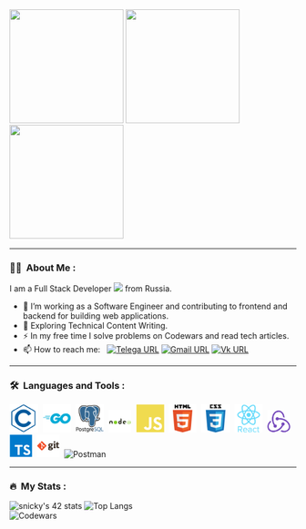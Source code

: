 <!--### Hi there 
-->
<div>
  <img src="https://media.giphy.com/media/PNWEY2TLI7x6tktvQe/giphy.gif" width="200px" height="200px">
  <img src="https://media.giphy.com/media/HqoGyd9OIi3uYBkd10/giphy.gif" width="200px" height="200px">
  <img src="https://media.giphy.com/media/BBKevBJX1fkvam9rrW/giphy.gif" width="200px" height="200px">
</div>

---
### 👨‍💻 &nbsp;About Me :
I am a Full Stack Developer <img src="https://media.giphy.com/media/WUlplcMpOCEmTGBtBW/giphy.gif" width="30"> from Russia.

- 🔭 I’m working as a Software Engineer and contributing to frontend and backend for building web applications.
- 🌱 Exploring Technical Content Writing.
- ⚡ In my free time I solve problems on Codewars and read tech articles.
- 📫 How to reach me: &nbsp; [![Telega URL](https://img.shields.io/twitter/url?label=telegram&logo=telegram&style=social&url=https%3A%2F%2Ft.me%2Fsnicky_pro)](https://t.me/snicky_pro) [![Gmail URL](https://img.shields.io/twitter/url?label=ruslanmacci%40gmail.com&logo=gmail&style=social&url=https%3A%2F%2Fmail.google.com%2Fmail%2Fu%2F0%2F%23inbox%3Fcompose%3Dnew)](https://mail.google.com/mail/u/0/#inbox?compose=new) [![Vk URL](https://img.shields.io/twitter/url?label=Vkontakte&logo=vk&style=social&url=https%3A%2F%2Fvk.com%2Fmacci)](https://vk.com/macci)
---
### 🛠 &nbsp;Languages and Tools :
<div>
  <img src="https://raw.githubusercontent.com/devicons/devicon/1119b9f84c0290e0f0b38982099a2bd027a48bf1/icons/c/c-line.svg"
       title="C" alt="C" height="50" width="50">&nbsp;
  <img src="https://raw.githubusercontent.com/devicons/devicon/1119b9f84c0290e0f0b38982099a2bd027a48bf1/icons/go/go-original-wordmark.svg"
       title="GO" alt="GOLANG" height="50" width="50">&nbsp;
  <img src="https://raw.githubusercontent.com/devicons/devicon/1119b9f84c0290e0f0b38982099a2bd027a48bf1/icons/postgresql/postgresql-original-wordmark.svg" title="GO" alt="GOLANG" height="50" width="50">&nbsp;
  <img src="https://github.com/devicons/devicon/blob/master/icons/nodejs/nodejs-original-wordmark.svg" title="NodeJS" alt="NodeJS" width="40" height="40"/>&nbsp;
  <img src="https://raw.githubusercontent.com/devicons/devicon/1119b9f84c0290e0f0b38982099a2bd027a48bf1/icons/javascript/javascript-plain.svg"
       title="JavaScript" alt="JS" height="50" width="50">&nbsp;
  <img src="https://raw.githubusercontent.com/devicons/devicon/1119b9f84c0290e0f0b38982099a2bd027a48bf1/icons/html5/html5-original-wordmark.svg"
       title="HTML" alt="HTML-image" height="50" width="50">&nbsp;
  <img src="https://raw.githubusercontent.com/devicons/devicon/1119b9f84c0290e0f0b38982099a2bd027a48bf1/icons/css3/css3-original-wordmark.svg"
       title="CSS" alt="CSS" height="50" width="50">&nbsp;
  <img src="https://raw.githubusercontent.com/devicons/devicon/1119b9f84c0290e0f0b38982099a2bd027a48bf1/icons/react/react-original-wordmark.svg"
       title="React" alt="React" height="50" width="50">&nbsp;
  <img src="https://github.com/devicons/devicon/blob/master/icons/redux/redux-original.svg" title="Redux" alt="Redux " width="40" height="40"/>&nbsp;
  <img src="https://raw.githubusercontent.com/devicons/devicon/1119b9f84c0290e0f0b38982099a2bd027a48bf1/icons/typescript/typescript-original.svg" title="Redux" alt="TS" width="40" height="40"/>&nbsp;
  <img src="https://github.com/devicons/devicon/blob/master/icons/git/git-original-wordmark.svg" title="Git" **alt="Git" width="40" height="40"/>&nbsp;
  <img src="https://www.vectorlogo.zone/logos/getpostman/getpostman-icon.svg" title="Postman"  alt="Postman" width="40" height="40"/>&nbsp;
  </div>

---

### 🔥 &nbsp;My Stats :

![snicky's 42 stats](https://badge42.vercel.app/api/v2/cl4sfipmq002909k20uryn4lc/stats?cursusId=21&coalitionId=101)
![Top Langs](https://github-readme-stats.vercel.app/api/top-langs/?username=spencernicky&layout=compact&theme=vision-friendly-white)<br>
![Codewars](https://www.codewars.com/users/SpencerNicky/badges/micro)



<!--
**SpencerNicky/SpencerNicky** is a ✨ _special_ ✨ repository because its `README.md` (this file) appears on your GitHub profile.

Here are some ideas to get you started:

- 🔭 I’m currently working on ...
- 🌱 I’m currently learning ...
- 👯 I’m looking to collaborate on ...
- 🤔 I’m looking for help with ...
- 💬 Ask me about ...
- 📫 How to reach me: ...
- 😄 Pronouns: ...
- ⚡ Fun fact: ...
-->
